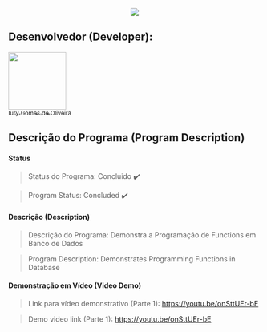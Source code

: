 <p align="center">
  <img src="https://github.com/iurygdeoliveira/MySQL/blob/master/Functions/Capa.jpg">
</p>

## Desenvolvedor (Developer):

[<img src="https://avatars3.githubusercontent.com/u/30157522?s=460&u=30d3397df3e4655b6fa8047ac27052569cf7db78&v=4" width=115><br><sub>Iury Gomes de Oliveira</sub>](https://github.com/iurygdeoliveira)

## Descrição do Programa (Program Description)

#### Status

> Status do Programa: Concluido :heavy_check_mark:

> Program Status: Concluded :heavy_check_mark:

#### Descrição (Description)

> Descrição do Programa: Demonstra a Programação de Functions em Banco de Dados

> Program Description: Demonstrates Programming Functions in Database

#### Demonstração em Vídeo (Video Demo)

> Link para vídeo demonstrativo (Parte 1): https://youtu.be/onSttUEr-bE

> Demo video link (Parte 1): https://youtu.be/onSttUEr-bE
